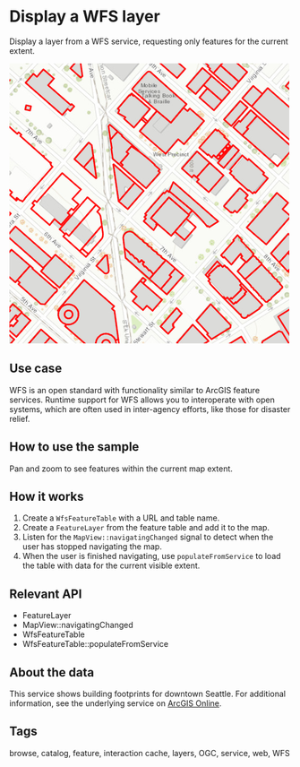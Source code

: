 # Display a WFS layer

Display a layer from a WFS service, requesting only features for the current extent.

![](screenshot.png)

## Use case

WFS is an open standard with functionality similar to ArcGIS feature services. Runtime support for WFS allows you to interoperate with open systems, which are often used in inter-agency efforts, like those for disaster relief.

## How to use the sample

Pan and zoom to see features within the current map extent.

## How it works

1. Create a `WfsFeatureTable` with a URL and table name.
2. Create a `FeatureLayer` from the feature table and add it to the map.
3. Listen for the `MapView::navigatingChanged` signal to detect when the user has stopped navigating the map.
4. When the user is finished navigating, use `populateFromService` to load the table with data for the current visible extent.

## Relevant API

* FeatureLayer
* MapView::navigatingChanged
* WfsFeatureTable
* WfsFeatureTable::populateFromService

## About the data

This service shows building footprints for downtown Seattle. For additional information, see the underlying service on [ArcGIS Online](https://arcgisruntime.maps.arcgis.com/home/item.html?id=1b81d35c5b0942678140efc29bc25391).

## Tags

browse, catalog, feature, interaction cache, layers, OGC, service, web, WFS
